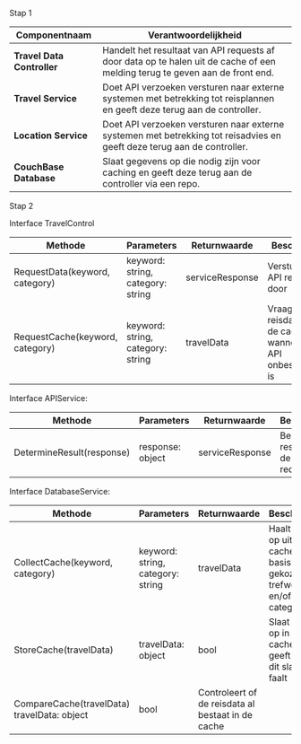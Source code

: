 Stap 1

| **Componentnaam**          | **Verantwoordelijkheid**                                                                                                     |
|----------------------------|------------------------------------------------------------------------------------------------------------------------------|
| **Travel Data Controller** | Handelt het resultaat van API requests af door data op te halen uit de cache of een melding terug te geven aan de front end. |
| **Travel Service**         | Doet API verzoeken versturen naar externe systemen met betrekking tot reisplannen en geeft deze terug aan de controller.     |
| **Location Service**       | Doet API verzoeken versturen naar externe systemen met betrekking tot reisadvies en geeft deze terug aan de controller.      |
| **CouchBase Database**     | Slaat gegevens op die nodig zijn voor caching en geeft deze terug aan de controller via een repo.                            |

Stap 2

Interface TravelControl

| **Methode**                    | **Parameters**    | **Returnwaarde** | **Beschrijving**               |
|--------------------------------| ----------------- | ---------------- |--------------------------------|
| RequestData(keyword, category) | keyword: string, category: string | serviceResponse | Verstuurt een API request door | 
| RequestCache(keyword, category) | keyword: string, category: string | travelData | Vraagt reisdata op uit de cache wanneer de API onbeschikbaar is |

Interface APIService: 

| **Methode**               | **Parameters**    | **Returnwaarde** | **Beschrijving**                         |
|---------------------------| ----------------- | ---------------- |------------------------------------------|
| DetermineResult(response) | response: object | serviceResponse | Bepaald het resultaat van de API request | 

Interface DatabaseService: 

| **Methode**                     | **Parameters**                    | **Returnwaarde** | **Beschrijving**                                                          |
|---------------------------------|-----------------------------------|------------------|---------------------------------------------------------------------------|
| CollectCache(keyword, category) | keyword: string, category: string | travelData       | Haalt data op uit de cache op basis van gekozen trefwoord en/of categorie | 
| StoreCache(travelData)          | travelData: object                | bool             | Slaat data op in de cache en geeft aan of dit slaagt of faalt             | 
| CompareCache(travelData) travelData: object | bool | Controleert of de reisdata al bestaat in de cache | 

